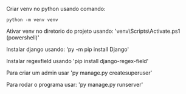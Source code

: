 Criar venv no python usando comando:
```
python -m venv venv
```
Ativar venv no diretorio do projeto usando:
'venv\Scripts\Activate.ps1 (powershell)'

Instalar django usando:
'py -m pip install Django'

Instalar regexfield usando
'pip install django-regex-field'

Para criar um admin usar
'py manage.py createsuperuser'

Para rodar o programa usar:
'py manage.py runserver'



